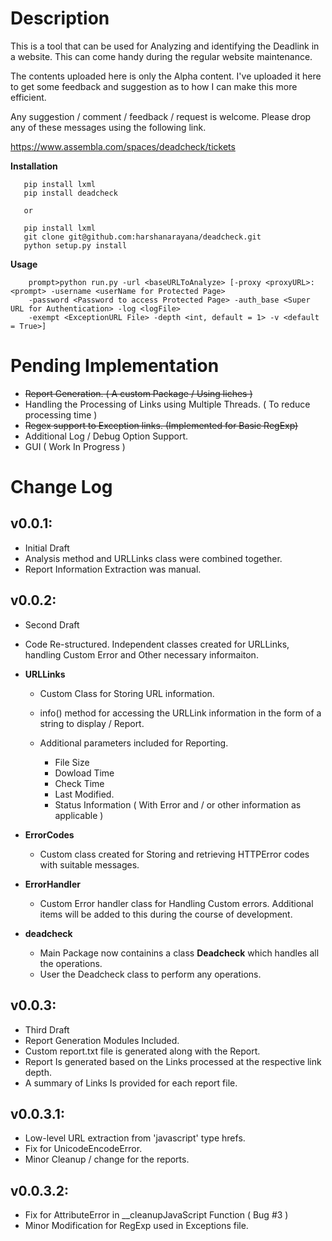 Description
===========

<Work In progress>

This is a tool that can be used for Analyzing and identifying the Deadlink in a website. This can come handy during the regular website maintenance. 

The contents uploaded here is only the Alpha content. I've uploaded it here to get some feedback and suggestion as to how I can make this more efficient. 

Any suggestion / comment / feedback / request is welcome. Please drop any of these messages using the following link. 

https://www.assembla.com/spaces/deadcheck/tickets


   **Installation** 

       pip install lxml
       pip install deadcheck
        
       or 
       
       pip install lxml
       git clone git@github.com:harshanarayana/deadcheck.git
       python setup.py install

   **Usage** 

		prompt>python run.py -url <baseURLToAnalyze> [-proxy <proxyURL>:<prompt> -username <userName for Protected Page> 
		-password <Password to access Protected Page> -auth_base <Super URL for Authentication> -log <logFile> 
		-exempt <ExceptionURL File> -depth <int, default = 1> -v <default = True>]
		
Pending Implementation
======================

  - ~~Report Generation. ( A custom Package / Using liches )~~
  - Handling the Processing of Links using Multiple Threads. ( To reduce processing time )
  - ~~Regex support to Exception links. (Implemented for Basic RegExp)~~ 
  - Additional Log / Debug Option Support. 
  - GUI ( Work In Progress ) 

Change Log
==========

v0.0.1:
-------

  - Initial Draft
  - Analysis method and URLLinks class were combined together. 
  - Report Information Extraction was manual. 

v0.0.2:
-------

  - Second Draft
  - Code Re-structured. Independent classes created for URLLinks, handling Custom Error and Other necessary informaiton.
  - **URLLinks**

    - Custom Class for Storing URL information. 
    - info() method for accessing the URLLink information in the form of a string to display / Report. 
    - Additional parameters included for Reporting. 

      - File Size
      - Dowload Time
      - Check Time
      - Last Modified. 
      - Status Information ( With Error and / or other information as applicable )
  - **ErrorCodes**

    - Custom class created for Storing and retrieving HTTPError codes with suitable messages. 

  - **ErrorHandler** 

    - Custom Error handler class for Handling Custom errors. Additional items will be added to this during the course of development. 

  - **deadcheck**

    - Main Package now containins a class **Deadcheck** which handles all the operations. 
    - User the Deadcheck class to perform any operations.

v0.0.3:
-------
  
  - Third Draft
  - Report Generation Modules Included. 
  - Custom report.txt file is generated along with the Report.
  - Report Is generated based on the Links processed at the respective link depth. 
  - A summary of Links Is provided for each report file. 

 v0.0.3.1:
 ---------
  - Low-level URL extraction from 'javascript' type hrefs. 
  - Fix for UnicodeEncodeError.
  - Minor Cleanup / change for the reports. 
  
 v0.0.3.2:
 ---------
  - Fix for AttributeError in __cleanupJavaScript Function ( Bug #3 ) 
  - Minor Modification for RegExp used in Exceptions file.